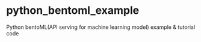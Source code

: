 # python_bentoml_example
Python bentoML(API serving for machine learning model) example &amp; tutorial code

